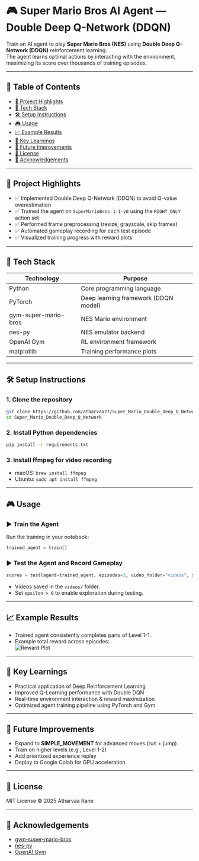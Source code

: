 # 🎮 Super Mario Bros AI Agent — Double Deep Q-Network (DDQN)

Train an AI agent to play **Super Mario Bros (NES)** using **Double Deep Q-Network (DDQN)** reinforcement learning.  
The agent learns optimal actions by interacting with the environment, maximizing its score over thousands of training episodes.

---

## 📂 Table of Contents
- [🚀 Project Highlights](#-project-highlights)
- [🔧 Tech Stack](#-tech-stack)
- [🛠️ Setup Instructions](#️-setup-instructions)
- [🎮 Usage](#-usage)
- [📈 Example Results](#-example-results)
- [🔬 Key Learnings](#-key-learnings)
- [🚀 Future Improvements](#-future-improvements)
- [📜 License](#-license)
- [🤝 Acknowledgements](#-acknowledgements)

---

## 🚀 Project Highlights
- ✅ Implemented Double Deep Q-Network (DDQN) to avoid Q-value overestimation
- ✅ Trained the agent on `SuperMarioBros-1-1-v0` using the `RIGHT_ONLY` action set
- ✅ Performed frame preprocessing (resize, grayscale, skip frames)
- ✅ Automated gameplay recording for each test episode
- ✅ Visualized training progress with reward plots

---

## 🔧 Tech Stack
| Technology           | Purpose                               |
|----------------------|---------------------------------------|
| Python               | Core programming language            |
| PyTorch              | Deep learning framework (DDQN model) |
| gym-super-mario-bros | NES Mario environment                |
| nes-py               | NES emulator backend                 |
| OpenAI Gym           | RL environment framework             |
| matplotlib           | Training performance plots           |

---

## 🛠️ Setup Instructions

### 1. Clone the repository
```bash
git clone https://github.com/atharvaa27/Super_Mario_Double_Deep_Q_Network.git
cd Super_Mario_Double_Deep_Q_Network
```

### 2. Install Python dependencies
```bash
pip install -r requirements.txt
```

### 3. Install ffmpeg for video recording
- macOS: `brew install ffmpeg`
- Ubuntu: `sudo apt install ffmpeg`

---

## 🎮 Usage

### ▶️ Train the Agent
Run the training in your notebook:
```python
trained_agent = train()
```

### ▶️ Test the Agent and Record Gameplay
```python
scores = test(agent=trained_agent, episodes=3, video_folder="videos", speed=1.0, epsilon=0.0)
```
- Videos saved in the `videos/` folder.
- Set `epsilon > 0` to enable exploration during testing.

---

## 📈 Example Results
- Trained agent consistently completes parts of Level 1-1.
- Example total reward across episodes:  
  ![Reward Plot](reward_plot.png)

---

## 🔬 Key Learnings
- Practical application of Deep Reinforcement Learning
- Improved Q-Learning performance with Double DQN
- Real-time environment interaction & reward maximization
- Optimized agent training pipeline using PyTorch and Gym

---

## 🚀 Future Improvements
- Expand to **SIMPLE_MOVEMENT** for advanced moves (run + jump)
- Train on higher levels (e.g., Level 1-2)
- Add prioritized experience replay
- Deploy to Google Colab for GPU acceleration

---

## 📜 License
MIT License © 2025 Atharvaa Rane

---

## 🤝 Acknowledgements
- [gym-super-mario-bros](https://github.com/Kautenja/gym-super-mario-bros)
- [nes-py](https://github.com/Kautenja/nes-py)
- [OpenAI Gym](https://github.com/openai/gym)
